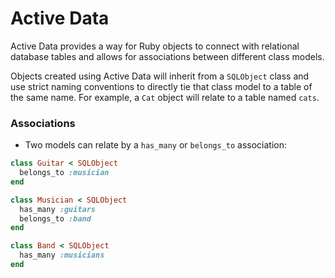 # Active Data

Active Data provides a way for Ruby objects to connect with relational database
tables and allows for associations between different class models.

Objects created using Active Data will inherit from a `SQLObject` class and use
strict naming conventions to directly tie that class model to a table of the
same name. For example, a `Cat` object will relate to a table named `cats`.

### Associations
  * Two models can relate by a `has_many` or `belongs_to` association:
  ```ruby
  class Guitar < SQLObject
    belongs_to :musician
  end

  class Musician < SQLObject
    has_many :guitars
    belongs_to :band
  end

  class Band < SQLObject
    has_many :musicians
  end
  ```
